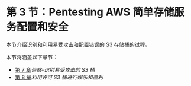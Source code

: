 # 第 3 节：Pentesting AWS 简单存储服务配置和安全

本节介绍识别和利用易受攻击和配置错误的 S3 存储桶的过程。

本节将涵盖以下章节：

*   [第 7 章](07.html)*侦察-识别易受攻击的 S3 桶*
*   [第 8 章](08.html)*利用许可 S3 桶进行娱乐和盈利*